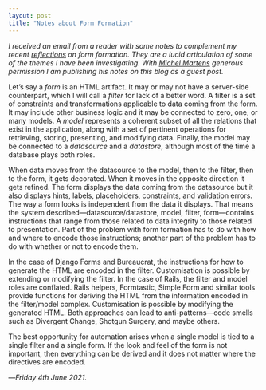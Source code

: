 ```yaml
---
layout: post
title: "Notes about Form Formation"
---
```


_I received an email from a reader with some notes to complement my recent [reflections][ref] on form formation. They are a lucid articulation of some of the themes I have been investigating. With [Michel Martens][mm] generous permission I am publishing his notes on this blog as a guest post._

Let’s say a *form* is an HTML artifact. It may or may not have a server-side counterpart, which I will call a *filter* for lack of a better word. A filter is a set of constraints and transformations applicable to data coming from the form. It may include other business logic and it may be connected to zero, one, or many models. A *model* represents a coherent subset of all the relations that exist in the application, along with a set of pertinent operations for retrieving, storing, presenting, and modifying data. Finally, the model may be connected to a *datasource* and a *datastore*, although most of the time a database plays both roles.

When data moves from the datasource to the model, then to the filter, then to the form, it gets decorated. When it moves in the opposite direction it gets refined. The form displays the data coming from the datasource but it also displays hints, labels, placeholders, constraints, and validation errors. The way a form looks is independent from the data it displays. That means the system described—datasource/datastore, model, filter, form—contains instructions that range from those related to data integrity to those related to presentation. Part of the problem with form formation has to do with how and where to encode those instructions; another part of the problem has to do with whether or not to encode them.

In the case of Django Forms and Bureaucrat, the instructions for how to generate the HTML are encoded in the filter. Customisation is possible by extending or modifying the filter. In the case of Rails, the filter and model roles are conflated. Rails helpers, Formtastic, Simple Form and similar tools provide functions for deriving the HTML from the information encoded in the filter/model complex. Customisation is possible by modifying the generated HTML. Both approaches can lead to anti-patterns—code smells such as Divergent Change, Shotgun Surgery, and maybe others.

The best opportunity for automation arises when a single model is tied to a single filter and a single form. If the look and feel of the form is not important, then everything can be derived and it does not matter where the directives are encoded.

—*Friday 4th June 2021.*

[ref]: https://www.crossingtheruby.com/2021/06/01/form-formation-reflections.html
[mm]: https://soveran.com/about.html
